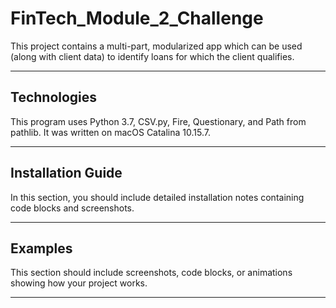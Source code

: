 # FinTech_Module_2_Challenge

This project contains a multi-part, modularized app which can be used (along with client data) to identify loans for which the client qualifies. 

---

## Technologies

This program uses Python 3.7, CSV.py, Fire, Questionary, and Path from pathlib. It was written on macOS Catalina 10.15.7.

---

## Installation Guide

In this section, you should include detailed installation notes containing code blocks and screenshots.



---

## Examples

This section should include screenshots, code blocks, or animations showing how your project works.

---
